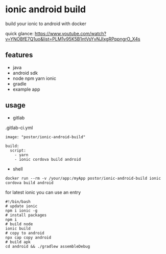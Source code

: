 # ionic android build

build your ionic to android with docker 

quick glance: https://www.youtube.com/watch?v=YNOBfE7Q1uo&list=PLM1v95K5B1ntVsYvNJIxgRPppngrO_X4s


## features

- java
- android sdk
- node npm yarn ionic
- gradle
- example app

## usage

- gitlab 

.gitlab-ci.yml

```
image: "postor/ionic-android-build"

build:
  script:
    - yarn 
    - ionic cordova build android

```

- shell

```
docker run --rm -v /your/app:/myApp postor/ionic-android-build ionic cordova build android
```

for latest ionic you can use an entry

```
#!/bin/bash
# update ionic
npm i ionic -g
# install packages
npm i
# build node
ionic build
# copy to android
npx cap copy android
# build apk
cd android && ./gradlew assembleDebug
```
